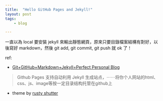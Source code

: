 ```yaml
---
title:  "Hello GitHub Pages and Jekyll!"
layout: post
tags:
    - blog

---
```


一直以為 local 要安裝 jekyll 來輸出靜態網頁，原來只要目錄檔案結構有對好，以後寫好 markdown，然後 git add, git commit, git push 就 ok 了！

ref:

* [Git+GitHub+Markdown+Jekyll=Perfect Personal Blog](http://www.devtalking.com/articles/git-gitHub-markdown-jekyll/)

> Github Pages 支持自动利用 Jekyll 生成站点，⋯⋯将你个人网站的html、css、js、image等按一定目录结构托管在github上

* theme by [rusty shutter](http://lhzhang.com/)
